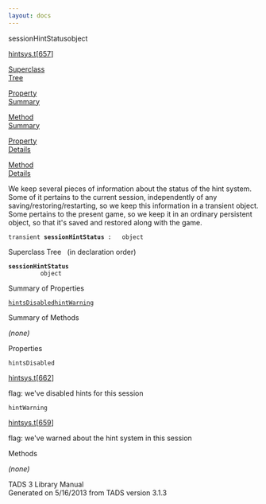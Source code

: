 ```yaml
---
layout: docs
---
```

<span class="title">sessionHintStatus</span><span class="type">object</span>

[hintsys.t](../file/hintsys.t.html)\[[657](../source/hintsys.t.html#657)\]

[Superclass  
Tree](#_SuperClassTree_)

[Property  
Summary](#_PropSummary_)

[Method  
Summary](#_MethodSummary_)

[Property  
Details](#_Properties_)

[Method  
Details](#_Methods_)

<div class="fdesc">

We keep several pieces of information about the status of the hint
system. Some of it pertains to the current session, independently of any
saving/restoring/restarting, so we keep this information in a transient
object. Some pertains to the present game, so we keep it in an ordinary
persistent object, so that it's saved and restored along with the game.

`transient `**`sessionHintStatus`**` :   object`

</div>

<span id="_SuperClassTree_"></span>

<div class="mjhd">

<span class="hdln">Superclass Tree</span>   (in declaration order)

</div>

**`sessionHintStatus`**  
`         object`  
<span id="_PropSummary_"></span>

<div class="mjhd">

<span class="hdln">Summary of Properties</span>  

</div>

[`hintsDisabled`](#hintsDisabled)[`hintWarning`](#hintWarning)

<span id="_MethodSummary_"></span>

<div class="mjhd">

<span class="hdln">Summary of Methods</span>  

</div>



*(none)* <span id="_Properties_"></span>

<div class="mjhd">

<span class="hdln">Properties</span>  

</div>

<span id="hintsDisabled"></span>

`hintsDisabled`

[hintsys.t](../file/hintsys.t.html)\[[662](../source/hintsys.t.html#662)\]

<div class="desc">

flag: we've disabled hints for this session

</div>

<span id="hintWarning"></span>

`hintWarning`

[hintsys.t](../file/hintsys.t.html)\[[659](../source/hintsys.t.html#659)\]

<div class="desc">

flag: we've warned about the hint system in this session

</div>

<span id="_Methods_"></span>

<div class="mjhd">

<span class="hdln">Methods</span>  

</div>

*(none)*

<div class="ftr">

TADS 3 Library Manual  
Generated on 5/16/2013 from TADS version 3.1.3

</div>

